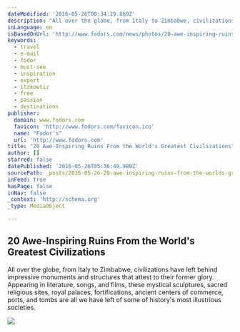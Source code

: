 ```yaml
---
dateModified: '2016-05-26T00:34:19.869Z'
description: "All over the globe, from Italy to Zimbabwe, civilizations have left behind impressive monuments and structures that attest to their former glory. Appearing in literature, songs, and films, these mystical sculptures, sacred religious sites, royal palaces, fortifications, ancient centers of commerce, ports, and tombs are all we have left of some of history's most illustrious societies."
inLanguage: en
isBasedOnUrl: 'http://www.fodors.com/news/photos/20-awe-inspiring-ruins-from-the-worlds-greatest-civilizations#!1-intro'
keywords:
  - travel
  - e-mail
  - fodor
  - must-see
  - inspiration
  - expert
  - itzkowtiz
  - free
  - passion
  - destinations
publisher:
  domain: www.fodors.com
  favicon: 'http://www.fodors.com/favicon.ico'
  name: "Fodor's"
  url: 'http://www.fodors.com'
title: "20 Awe-Inspiring Ruins From the World's Greatest Civilizations"
author: []
starred: false
datePublished: '2016-05-26T05:36:49.989Z'
sourcePath: _posts/2016-05-26-20-awe-inspiring-ruins-from-the-worlds-greatest-civilizatio.md
inFeed: true
hasPage: false
inNav: false
_context: 'http://schema.org'
_type: MediaObject

---
```

<article style=""><h1>20 Awe-Inspiring Ruins From the World's Greatest Civilizations</h1><p>All over the globe, from Italy to Zimbabwe, civilizations have left behind impressive monuments and structures that attest to their former glory. Appearing in literature, songs, and films, these mystical sculptures, sacred religious sites, royal palaces, fortifications, ancient centers of commerce, ports, and tombs are all we have left of some of history's most illustrious societies.</p><img src="http://www.fodors.com/ee/files/slideshows/10490/7-macchu-picchu-peru.jpg" /></article>